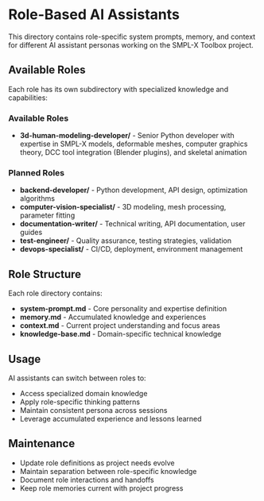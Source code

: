 # Role-Based AI Assistants

This directory contains role-specific system prompts, memory, and context for different AI assistant personas working on the SMPL-X Toolbox project.

## Available Roles

Each role has its own subdirectory with specialized knowledge and capabilities:

### Available Roles

- **3d-human-modeling-developer/** - Senior Python developer with expertise in SMPL-X models, deformable meshes, computer graphics theory, DCC tool integration (Blender plugins), and skeletal animation

### Planned Roles

- **backend-developer/** - Python development, API design, optimization algorithms
- **computer-vision-specialist/** - 3D modeling, mesh processing, parameter fitting
- **documentation-writer/** - Technical writing, API documentation, user guides
- **test-engineer/** - Quality assurance, testing strategies, validation
- **devops-specialist/** - CI/CD, deployment, environment management

## Role Structure

Each role directory contains:
- **system-prompt.md** - Core personality and expertise definition
- **memory.md** - Accumulated knowledge and experiences
- **context.md** - Current project understanding and focus areas
- **knowledge-base.md** - Domain-specific technical knowledge

## Usage

AI assistants can switch between roles to:
- Access specialized domain knowledge
- Apply role-specific thinking patterns
- Maintain consistent persona across sessions
- Leverage accumulated experience and lessons learned

## Maintenance

- Update role definitions as project needs evolve
- Maintain separation between role-specific knowledge
- Document role interactions and handoffs
- Keep role memories current with project progress
